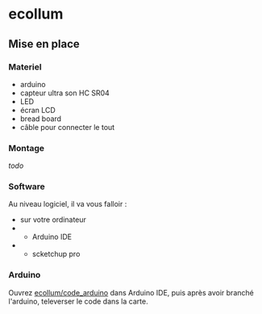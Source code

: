 # ecollum

## Mise en place

### Materiel

- arduino
- capteur ultra son HC SR04
- LED
- écran LCD
- bread board
- câble pour connecter le tout

### Montage

*todo*

### Software

Au niveau logiciel, il va vous falloir :
- sur votre ordinateur
- - Arduino IDE
- - scketchup pro

### Arduino 

Ouvrez [ecollum/code_arduino](https://github.com/brikodepo/ecollum) dans Arduino IDE, puis après avoir branché l'arduino, televerser le code dans la carte.
